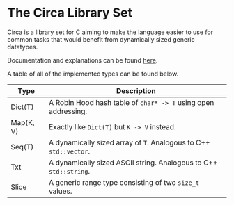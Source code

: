 # The Circa Library Set

Circa is a library set for C aiming to make the language easier to use for
common tasks that would benefit from dynamically sized generic datatypes.

Documentation and explanations can be found [here](doc/README.md).

A table of all of the implemented types can be found below.

| Type      | Description                                                       |
| --------- | ----------------------------------------------------------------- |
| Dict(T)   | A Robin Hood hash table of `char* -> T` using open addressing.    |
| Map(K, V) | Exactly like `Dict(T)` but `K -> V` instead.                      |
| Seq(T)    | A dynamically sized array of `T`. Analogous to C++ `std::vector`. |
| Txt       | A dynamically sized ASCII string. Analogous to C++ `std::string`. |
| Slice     | A generic range type consisting of two `size_t` values.           |
